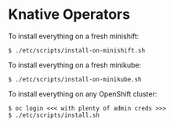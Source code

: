 # Knative Operators

To install everything on a fresh minishift:

    $ ./etc/scripts/install-on-minishift.sh

To install everything on a fresh minikube:

    $ ./etc/scripts/install-on-minikube.sh

To install everything on any OpenShift cluster:

    $ oc login <<< with plenty of admin creds >>>
    $ ./etc/scripts/install.sh
